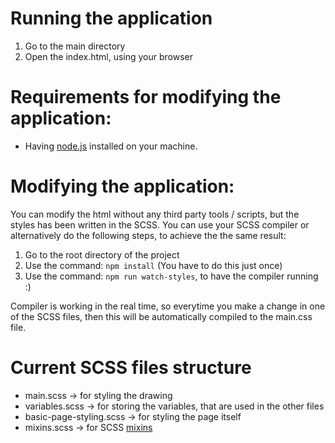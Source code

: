 # Running the application

1. Go to the main directory
2. Open the index.html, using your browser

# Requirements for modifying the application:

- Having [node.js](https://nodejs.org/en/download/) installed on your machine.

# Modifying the application:

You can modify the html without any third party tools / scripts, but the styles has been written in the SCSS.
You can use your SCSS compiler or alternatively do the following steps, to achieve the the same result:
<br />

1. Go to the root directory of the project
2. Use the command: `npm install` (You have to do this just once)
3. Use the command: `npm run watch-styles`, to have the compiler running :)

Compiler is working in the real time, so everytime you make a change in one of the SCSS files, then this will be automatically compiled to the main.css file.

# Current SCSS files structure

- main.scss -> for styling the drawing
- variables.scss -> for storing the variables, that are used in the other files
- basic-page-styling.scss -> for styling the page itself
- mixins.scss -> for SCSS [mixins](https://sass-lang.com/documentation/at-rules/mixin)
